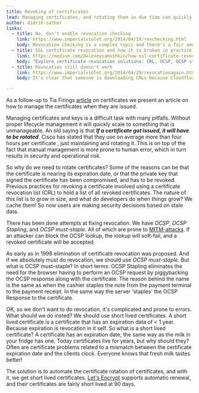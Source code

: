 ```yaml
---
title: Revoking of certificates
lead: Managing certificates, and rotating them in due time can quickly get out of hand.
author: didrik-sather
links:
  - title: No, don't enable revocation checking
    link: https://www.imperialviolet.org/2014/04/19/revchecking.html
    body: Revocation checking is a complex topic and there's a fair amount of misinformation around. In short, it doesn't work ...
  - title: SSL certificate revocation and how it is broken in practice
    link: https://medium.com/@alexeysamoshkin/how-ssl-certificate-revocation-is-broken-in-practice-af3b63b9cb3
    body: "Explore certificate revocation solutions: CRL, OCSP, OCSP stapling, must-staple, CRLSets."
  - title: Revocation still doesn't work
    link: https://www.imperialviolet.org/2014/04/29/revocationagain.html
    body: It's clear that someone is downloading CRLs because Cloudflare are spending half a million dollars a month to serve CRLs.

---
```

As a follow-up to Tia Firings [article](https://security.christmas/2018/2) on certificates we present an article on how to manage the certificates when they are issued.

Managing certificates and keys is a difficult task with many pitfalls. Without proper lifecycle management it will quickly scale to something that is unmanageable. An old saying is that **_If a certificate got issued, it will have to be rotated_**. Cisco has stated that they use on average more than four hours per certificate , just maintaining and rotating it. This is on top of the fact that manual management is more prone to human error, which in turn results in security and operational risk.

So why do we need to rotate certificates? Some of the reasons can be that the certificate is nearing its expiration date, or that the private key that signed the certificate has been compromised, and has to be revoked.
Previous practices for revoking a certificate involved using a certificate revocation list (CRL) to hold a list of all revoked certificates. The nature of this list is to grow in size, and what do developers do when things grow? We cache them! So now users are making security decisions based on stale data.

There has been done attempts at fixing revocation. We have _OCSP_, _OCSP Stapling_, and _OCSP must-staple_. All of which are prone to [MITM-attacks](https://en.wikipedia.org/wiki/Man-in-the-middle_attack). If an attacker can block the OCSP lookup, the lookup will soft-fail, and a revoked certificate will be accepted.

As early as in 1998 elimination of certificate revocation was proposed. And if we absolutely must do revocation, we should use _OCSP must-staple_. But what is OCSP must-staple? In short terms: OCSP Stapling eliminates the need for the browser having to perform an OCSP request by piggybacking the OCSP response along with the certificate. 
The reason behind the name is the same as when the cashier staples the note from the payment terminal to the payment receipt.
In the same way the server 'staples' the OCSP Response to the certificate.

OK, so we don't want to do revocation, it's complicated and prone to errors. What should we do insted? We should use short lived certificates. A short lived certificate is a certificate that has an expiration data of < 1 year. Because expiration is revocation in it self. So what is a short lived certificate? A certificate has an expiration date, the same way as the milk in your fridge has one. Today certificates live for years, but why should they? Often are certificate problems related to a mismatch between the certificate expiration date and the clients clock. Everyone knows that fresh milk tastes better!


The solution is to automate the certificate rotation of certificates, and with it, we get short lived certificates.
[Let's Encrypt](https://certbot.eff.org/docs/using.html#automated-renewals) supports automatic renewal, and their certificates are fairly short lived at 90 days. 
